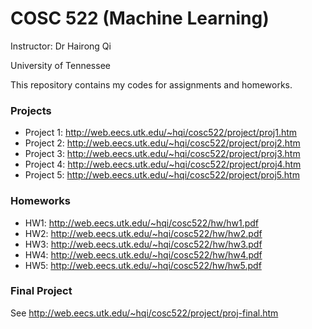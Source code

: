 # COSC 522 (Machine Learning)
Instructor: Dr Hairong Qi

University of Tennessee

This repository contains my codes for assignments and homeworks.

### Projects
+ Project 1: http://web.eecs.utk.edu/~hqi/cosc522/project/proj1.htm
+ Project 2: http://web.eecs.utk.edu/~hqi/cosc522/project/proj2.htm
+ Project 3: http://web.eecs.utk.edu/~hqi/cosc522/project/proj3.htm
+ Project 4: http://web.eecs.utk.edu/~hqi/cosc522/project/proj4.htm
+ Project 5: http://web.eecs.utk.edu/~hqi/cosc522/project/proj5.htm

### Homeworks
+ HW1: http://web.eecs.utk.edu/~hqi/cosc522/hw/hw1.pdf
+ HW2: http://web.eecs.utk.edu/~hqi/cosc522/hw/hw2.pdf
+ HW3: http://web.eecs.utk.edu/~hqi/cosc522/hw/hw3.pdf
+ HW4: http://web.eecs.utk.edu/~hqi/cosc522/hw/hw4.pdf
+ HW5: http://web.eecs.utk.edu/~hqi/cosc522/hw/hw5.pdf

### Final Project
See http://web.eecs.utk.edu/~hqi/cosc522/project/proj-final.htm
